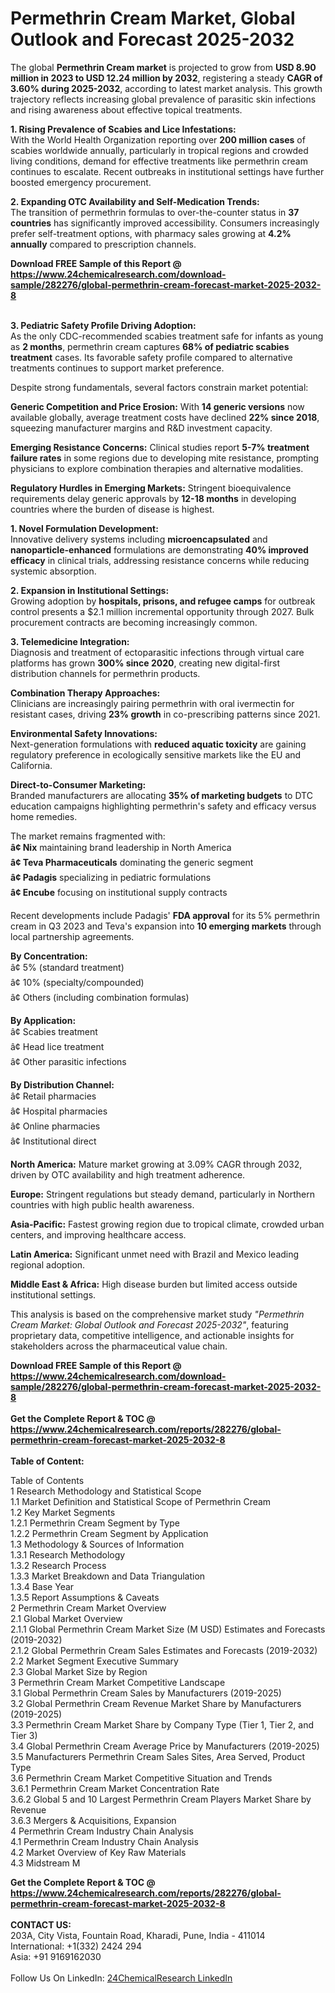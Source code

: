 <h1>Permethrin Cream Market, Global Outlook and Forecast 2025-2032</h1><p>The global <strong>Permethrin Cream market</strong> is projected to grow from <strong>USD 8.90 million in 2023 to USD 12.24 million by 2032</strong>, registering a steady <strong>CAGR of 3.60% during 2025-2032</strong>, according to latest market analysis. This growth trajectory reflects increasing global prevalence of parasitic skin infections and rising awareness about effective topical treatments.</p><p><strong>1. Rising Prevalence of Scabies and Lice Infestations:</strong><br>
With the World Health Organization reporting over <strong>200 million cases</strong> of scabies worldwide annually, particularly in tropical regions and crowded living conditions, demand for effective treatments like permethrin cream continues to escalate. Recent outbreaks in institutional settings have further boosted emergency procurement.</p><p><strong>2. Expanding OTC Availability and Self-Medication Trends:</strong><br>
The transition of permethrin formulas to over-the-counter status in <strong>37 countries</strong> has significantly improved accessibility. Consumers increasingly prefer self-treatment options, with pharmacy sales growing at <strong>4.2% annually</strong> compared to prescription channels.</p><div><b>Download FREE Sample of this Report @ 
            <a href="https://www.24chemicalresearch.com/download-sample/282276/global-permethrin-cream-forecast-market-2025-2032-8">
            https://www.24chemicalresearch.com/download-sample/282276/global-permethrin-cream-forecast-market-2025-2032-8</a></b></div><br><p><strong>3. Pediatric Safety Profile Driving Adoption:</strong><br>
As the only CDC-recommended scabies treatment safe for infants as young as <strong>2 months</strong>, permethrin cream captures <strong>68% of pediatric scabies treatment</strong> cases. Its favorable safety profile compared to alternative treatments continues to support market preference.</p><p>Despite strong fundamentals, several factors constrain market potential:</p><p><strong>Generic Competition and Price Erosion:</strong> With <strong>14 generic versions</strong> now available globally, average treatment costs have declined <strong>22% since 2018</strong>, squeezing manufacturer margins and R&amp;D investment capacity.</p><p><strong>Emerging Resistance Concerns:</strong> Clinical studies report <strong>5-7% treatment failure rates</strong> in some regions due to developing mite resistance, prompting physicians to explore combination therapies and alternative modalities.</p><p><strong>Regulatory Hurdles in Emerging Markets:</strong> Stringent bioequivalence requirements delay generic approvals by <strong>12-18 months</strong> in developing countries where the burden of disease is highest.</p><p><strong>1. Novel Formulation Development:</strong><br>
Innovative delivery systems including <strong>microencapsulated</strong> and <strong>nanoparticle-enhanced</strong> formulations are demonstrating <strong>40% improved efficacy</strong> in clinical trials, addressing resistance concerns while reducing systemic absorption.</p><p><strong>2. Expansion in Institutional Settings:</strong><br>
Growing adoption by <strong>hospitals, prisons, and refugee camps</strong> for outbreak control presents a $2.1 million incremental opportunity through 2027. Bulk procurement contracts are becoming increasingly common.</p><p><strong>3. Telemedicine Integration:</strong><br>
Diagnosis and treatment of ectoparasitic infections through virtual care platforms has grown <strong>300% since 2020</strong>, creating new digital-first distribution channels for permethrin products.</p><p><strong>Combination Therapy Approaches:</strong><br>
Clinicians are increasingly pairing permethrin with oral ivermectin for resistant cases, driving <strong>23% growth</strong> in co-prescribing patterns since 2021.</p><p><strong>Environmental Safety Innovations:</strong><br>
Next-generation formulations with <strong>reduced aquatic toxicity</strong> are gaining regulatory preference in ecologically sensitive markets like the EU and California.</p><p><strong>Direct-to-Consumer Marketing:</strong><br>
Branded manufacturers are allocating <strong>35% of marketing budgets</strong> to DTC education campaigns highlighting permethrin's safety and efficacy versus home remedies.</p><p>The market remains fragmented with:<br>
<strong>â¢ Nix</strong> maintaining brand leadership in North America<br>
<strong>â¢ Teva Pharmaceuticals</strong> dominating the generic segment<br>
<strong>â¢ Padagis</strong> specializing in pediatric formulations<br>
<strong>â¢ Encube</strong> focusing on institutional supply contracts</p><p>Recent developments include Padagis' <strong>FDA approval</strong> for its 5% permethrin cream in Q3 2023 and Teva's expansion into <strong>10 emerging markets</strong> through local partnership agreements.</p><p><strong>By Concentration:</strong><br>
â¢ 5% (standard treatment)<br>
â¢ 10% (specialty/compounded)<br>
â¢ Others (including combination formulas)</p><p><strong>By Application:</strong><br>
â¢ Scabies treatment<br>
â¢ Head lice treatment<br>
â¢ Other parasitic infections</p><p><strong>By Distribution Channel:</strong><br>
â¢ Retail pharmacies<br>
â¢ Hospital pharmacies<br>
â¢ Online pharmacies<br>
â¢ Institutional direct</p><p><strong>North America:</strong> Mature market growing at 3.09% CAGR through 2032, driven by OTC availability and high treatment adherence.</p><p><strong>Europe:</strong> Stringent regulations but steady demand, particularly in Northern countries with high public health awareness.</p><p><strong>Asia-Pacific:</strong> Fastest growing region due to tropical climate, crowded urban centers, and improving healthcare access.</p><p><strong>Latin America:</strong> Significant unmet need with Brazil and Mexico leading regional adoption.</p><p><strong>Middle East &amp; Africa:</strong> High disease burden but limited access outside institutional settings.</p><p>This analysis is based on the comprehensive market study <em>"Permethrin Cream Market: Global Outlook and Forecast 2025-2032"</em>, featuring proprietary data, competitive intelligence, and actionable insights for stakeholders across the pharmaceutical value chain.</p><div><b>Download FREE Sample of this Report @ 
            <a href="https://www.24chemicalresearch.com/download-sample/282276/global-permethrin-cream-forecast-market-2025-2032-8">
            https://www.24chemicalresearch.com/download-sample/282276/global-permethrin-cream-forecast-market-2025-2032-8</a></b></div><br><div><b>Get the Complete Report & TOC @ 
            <a href="https://www.24chemicalresearch.com/reports/282276/global-permethrin-cream-forecast-market-2025-2032-8">
            https://www.24chemicalresearch.com/reports/282276/global-permethrin-cream-forecast-market-2025-2032-8</a></b></div><br>
            <b>Table of Content:</b><p>Table of Contents<br />
1 Research Methodology and Statistical Scope<br />
1.1 Market Definition and Statistical Scope of Permethrin Cream<br />
1.2 Key Market Segments<br />
1.2.1 Permethrin Cream Segment by Type<br />
1.2.2 Permethrin Cream Segment by Application<br />
1.3 Methodology & Sources of Information<br />
1.3.1 Research Methodology<br />
1.3.2 Research Process<br />
1.3.3 Market Breakdown and Data Triangulation<br />
1.3.4 Base Year<br />
1.3.5 Report Assumptions & Caveats<br />
2 Permethrin Cream Market Overview<br />
2.1 Global Market Overview<br />
2.1.1 Global Permethrin Cream Market Size (M USD) Estimates and Forecasts (2019-2032)<br />
2.1.2 Global Permethrin Cream Sales Estimates and Forecasts (2019-2032)<br />
2.2 Market Segment Executive Summary<br />
2.3 Global Market Size by Region<br />
3 Permethrin Cream Market Competitive Landscape<br />
3.1 Global Permethrin Cream Sales by Manufacturers (2019-2025)<br />
3.2 Global Permethrin Cream Revenue Market Share by Manufacturers (2019-2025)<br />
3.3 Permethrin Cream Market Share by Company Type (Tier 1, Tier 2, and Tier 3)<br />
3.4 Global Permethrin Cream Average Price by Manufacturers (2019-2025)<br />
3.5 Manufacturers Permethrin Cream Sales Sites, Area Served, Product Type<br />
3.6 Permethrin Cream Market Competitive Situation and Trends<br />
3.6.1 Permethrin Cream Market Concentration Rate<br />
3.6.2 Global 5 and 10 Largest Permethrin Cream Players Market Share by Revenue<br />
3.6.3 Mergers & Acquisitions, Expansion<br />
4 Permethrin Cream Industry Chain Analysis<br />
4.1 Permethrin Cream Industry Chain Analysis<br />
4.2 Market Overview of Key Raw Materials<br />
4.3 Midstream M</p><div><b>Get the Complete Report & TOC @ 
            <a href="https://www.24chemicalresearch.com/reports/282276/global-permethrin-cream-forecast-market-2025-2032-8">
            https://www.24chemicalresearch.com/reports/282276/global-permethrin-cream-forecast-market-2025-2032-8</a></b></div><br><b>CONTACT US:</b><br>
            203A, City Vista, Fountain Road, Kharadi, Pune, India - 411014<br>
            International: +1(332) 2424 294<br>
            Asia: +91 9169162030 <br><br>
            Follow Us On LinkedIn: <a href="https://www.linkedin.com/company/24chemicalresearch/">24ChemicalResearch LinkedIn</a>